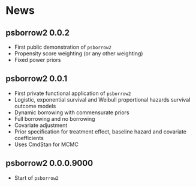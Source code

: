 # News

## psborrow2 0.0.2

- First public demonstration of `psborrow2`
- Propensity score weighting (or any other weighting)
- Fixed power priors

## psborrow2 0.0.1
- First private functional application of `psborrow2`
- Logistic, exponential survival and Weibull proportional
  hazards survival outcome models
- Dynamic borrowing with commensurate priors
- Full borrowing and no borrowing
- Covariate adjustment
- Prior specification for treatment effect, baseline hazard and
  covariate coefficients
- Uses CmdStan for MCMC

## psborrow2 0.0.0.9000

- Start of `psborrow2`
